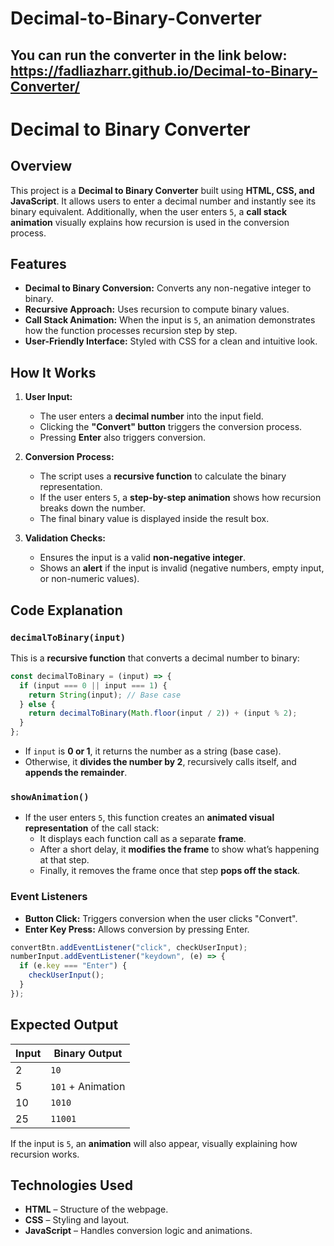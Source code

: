 # Decimal-to-Binary-Converter

You can run the converter in the link below:
https://fadliazharr.github.io/Decimal-to-Binary-Converter/
---

# Decimal to Binary Converter  

## Overview  

This project is a **Decimal to Binary Converter** built using **HTML, CSS, and JavaScript**. It allows users to enter a decimal number and instantly see its binary equivalent. Additionally, when the user enters `5`, a **call stack animation** visually explains how recursion is used in the conversion process.  

## Features  

- **Decimal to Binary Conversion:** Converts any non-negative integer to binary.  
- **Recursive Approach:** Uses recursion to compute binary values.  
- **Call Stack Animation:** When the input is `5`, an animation demonstrates how the function processes recursion step by step.  
- **User-Friendly Interface:** Styled with CSS for a clean and intuitive look.  

## How It Works  

1. **User Input:**  
   - The user enters a **decimal number** into the input field.  
   - Clicking the **"Convert" button** triggers the conversion process.  
   - Pressing **Enter** also triggers conversion.  

2. **Conversion Process:**  
   - The script uses a **recursive function** to calculate the binary representation.  
   - If the user enters `5`, a **step-by-step animation** shows how recursion breaks down the number.  
   - The final binary value is displayed inside the result box.  

3. **Validation Checks:**  
   - Ensures the input is a valid **non-negative integer**.  
   - Shows an **alert** if the input is invalid (negative numbers, empty input, or non-numeric values).  

## Code Explanation  

### `decimalToBinary(input)`  

This is a **recursive function** that converts a decimal number to binary:  

```js
const decimalToBinary = (input) => {
  if (input === 0 || input === 1) {
    return String(input); // Base case
  } else {
    return decimalToBinary(Math.floor(input / 2)) + (input % 2);
  }
};
```
- If `input` is **0 or 1**, it returns the number as a string (base case).  
- Otherwise, it **divides the number by 2**, recursively calls itself, and **appends the remainder**.  

### `showAnimation()`  

- If the user enters `5`, this function creates an **animated visual representation** of the call stack:  
  - It displays each function call as a separate **frame**.  
  - After a short delay, it **modifies the frame** to show what’s happening at that step.  
  - Finally, it removes the frame once that step **pops off the stack**.  

### Event Listeners  

- **Button Click:** Triggers conversion when the user clicks "Convert".  
- **Enter Key Press:** Allows conversion by pressing Enter.  

```js
convertBtn.addEventListener("click", checkUserInput);
numberInput.addEventListener("keydown", (e) => {
  if (e.key === "Enter") {
    checkUserInput();
  }
});
```


## Expected Output  

| Input  | Binary Output |
|--------|--------------|
| 2      | `10`         |
| 5      | `101` + Animation |
| 10     | `1010`       |
| 25     | `11001`      |

If the input is `5`, an **animation** will also appear, visually explaining how recursion works.  

## Technologies Used  

- **HTML** – Structure of the webpage.  
- **CSS** – Styling and layout.  
- **JavaScript** – Handles conversion logic and animations.  

